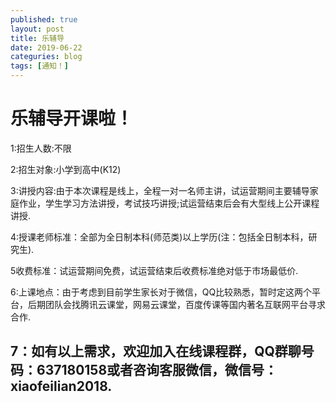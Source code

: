 ```yaml
---
published: true
layout: post
title: 乐辅导
date: 2019-06-22
categuries: blog
tags: [通知！]
---
```


# 乐辅导开课啦！                        
1:招生人数:不限

2:招生对象:小学到高中(K12)

3:讲授内容:由于本次课程是线上，全程一对一名师主讲，试运营期间主要辅导家庭作业，学生学习方法讲授，考试技巧讲授;试运营结束后会有大型线上公开课程讲授.

4:授课老师标准：全部为全日制本科(师范类)以上学历(注：包括全日制本科，研究生).

5收费标准：试运营期间免费，试运营结束后收费标准绝对低于市场最低价.

6:上课地点：由于考虑到目前学生家长对于微信，QQ比较熟悉，暂时定这两个平台，后期团队会找腾讯云课堂，网易云课堂，百度传课等国内著名互联网平台寻求合作.

## 7：如有以上需求，欢迎加入在线课程群，QQ群聊号码：637180158或者咨询客服微信，微信号：xiaofeilian2018.


